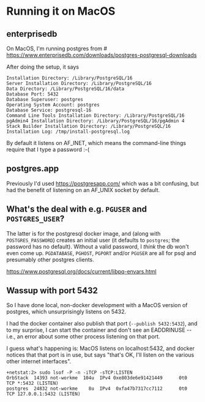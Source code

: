 # Running it on MacOS

## enterprisedb

On MacOS, I'm running postgres from # https://www.enterprisedb.com/downloads/postgres-postgresql-downloads

After doing the setup, it says

    Installation Directory: /Library/PostgreSQL/16
    Server Installation Directory: /Library/PostgreSQL/16
    Data Directory: /Library/PostgreSQL/16/data
    Database Port: 5432
    Database Superuser: postgres
    Operating System Account: postgres
    Database Service: postgresql-16
    Command Line Tools Installation Directory: /Library/PostgreSQL/16
    pgAdmin4 Installation Directory: /Library/PostgreSQL/16/pgAdmin 4
    Stack Builder Installation Directory: /Library/PostgreSQL/16
    Installation Log: /tmp/install-postgresql.log

By default it listens on AF_INET, which means the command-line things require that I type a password :-(

## postgres.app

Previously I'd used https://postgresapp.com/ which was a bit confusing, but had the benefit of listening on an AF_UNIX socket by default.

## What's the deal with e.g. `PGUSER` and `POSTGRES_USER`?

The latter is for the postgresql docker image, and (along with `POSTGRES_PASSWORD`) creates an initial user (it
defaults to `postgres`; the password has no default).  Without a valid password, I *think* the db won't even come up.
`PGDATABASE`, `PGHOST`, `PGPORT` and/or `PGUSER` are all for psql and presumably other postgres clients.

<https://www.postgresql.org/docs/current/libpq-envars.html>

## Wassup with port 5432

So I have done local, non-docker development with a MacOS version of postgres, which unsurprisingly listens on 5432.

I had the docker container also publish that port (`--publish 5432:5432`), and to my surprise, I can start the container and don't see an EADDRINUSE -- i.e., an error about some other process listening on that port.

I guess what's happening is: MacOS listens on localhost:5432, and docker notices that that port is in use, but says "that's OK, I'll listen on the various other internet interfaces".

```shell
+netstat:2> sudo lsof -P -n -iTCP -sTCP:LISTEN
OrbStack  14393 not-workme  104u  IPv4 0xe803de6e91421449      0t0  TCP *:5432 (LISTEN)
postgres  24832 not-workme    8u  IPv4  0xfa47b7317cc7112      0t0  TCP 127.0.0.1:5432 (LISTEN)
```
